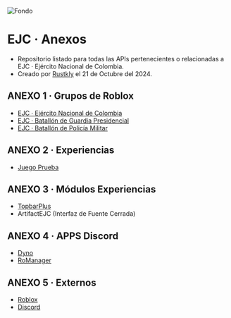 ![Fondo](https://i.imgur.com/XcPSKuv.png)

# EJC · Anexos
- Repositorio listado para todas las APIs pertenecientes o relacionadas a EJC · Ejército Nacional de Colombia.
- Creado por [Rustkly](https://www.roblox.com/es/users/3786112410/profile) el 21 de Octubre del 2024.

## ANEXO 1 · Grupos de Roblox
- [EJC · Ejército Nacional de Colombia](https://www.roblox.com/es/groups/34984441/EJC-Ej-rcito-Nacional-de-Colombia#!/about)
- [EJC · Batallón de Guardia Presidencial](https://www.roblox.com/es/groups/35109231/EJC-Batall-n-de-Guardia-Presidencial)
- [EJC · Batallón de Policía Militar](https://www.roblox.com/es/groups/35109220/EJC-Batall-n-de-Polic-a-Militar)

## ANEXO 2 · Experiencias
- [Juego Prueba](https://roblox.com/es/games/135497282957350/Juego-Prueba)

## ANEXO 3 · Módulos Experiencias
- [TopbarPlus](https://1foreverhd.github.io/TopbarPlus/)
- ArtifactEJC (Interfaz de Fuente Cerrada)

## ANEXO 4 · APPS Discord
- [Dyno](https://dyno.gg)
- [RoManager](https://romanager.bot)

## ANEXO 5 · Externos
- [Roblox](https://roblox.com)
- [Discord](https://discord.com)
